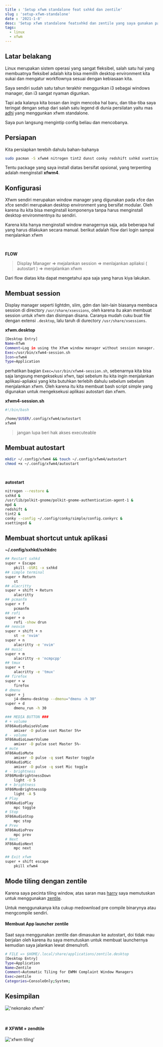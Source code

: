 ```yaml
---
title : 'Setup xfwm standalone feat sxhkd dan zentile'
slug : 'setup-xfwm-standalone'
date : '2021-1-8'
desc: 'Setup xfwm standalone featsxhkd dan zentile yang saya gunakan pada arch linx'
tags:
  - linux
  - xfwm
---
```


## Latar belakang
Linux merupakan sistem operasi yang sangat fleksibel, salah satu hal yang membuatnya fleksibel adalah kita bisa memilih desktop environment
kita sukai dan mengatur workflownya sesuai dengan kebiasaan kita.

Saya sendiri sudah satu tahun terakhir menggunkan i3 sebagai windows manager, dan i3 sangat nyaman digunkan.

Tapi ada kalanya kita bosan dan ingin mencoba hal baru, dan tiba-tiba saya teringat dengan setup dari salah satu 
legend di dunia persilatan yaitu mas [adhi](https://gihut.com/addy-dclxvi) yang menggunkan xfwm standalone.

Saya pun langsung mengintip config beliau dan mencobanya.

## Persiapan
Kita persiapkan terebih dahulu bahan-bahanya

```bash
sudo pacman -S xfwm4 nitrogen tint2 dunst conky redshift sxhkd xsettingsd polkit-gnome
```

Tentu package yang saya install diatas bersifat opsional, yang terpenting adalah menginstall **xfwm4**.

## Konfigurasi
Xfwm sendiri merupakan window manager yang digunakan pada xfce dan xfce sendiri merupakan desktop environment yang bersifat modular.
Oleh karena itu kita bisa menginstall komponenya tanpa harus menginstall desktop environmentnya itu sendiri.

Karena kita hanya menginstall window managernya saja, ada beberapa hal yang harus dilakukan secara manual.
berikut adalah flow dari login sampai menjalankan xfwm

<br/>

**FLOW**
> Display Manager => mejalankan session => menlajankan apliaksi ( autostart ) => menjalankan xfwm

Dari flow diatas kita dapat mengetahui apa saja yang harus kiya lakukan.


## Membuat session
Display manager seperti lightdm, slim, gdm dan lain-lain biasanya membaca session di directory `/usr/share/xsessions`, oleh karena itu akan membuat session untuk xfwm dan disimpan disana. Caranya mudah cuku buat file dengan extensi `.desktop`, lalu
taruh di durectory `/usr/share/xsessions`.

**xfwm.desktop**

```bash
[Desktop Entry]
Name=Xfwm
Comment=Log in using the Xfwm window manager without session manager.
Exec=/usr/bin/xfwm4-session.sh
Icon=xfwm4
Type=Application
```

perhatikan bagian `Exec=/usr/bin/xfwm4-session.sh`, sebenarnya kita bisa saja langsung mengeksekusi xfwn, tapi sebelum itu
kita ingin menjalankan aplikasi-apliaksi yang kita butuhkan terlebih dahulu sebelum sebelum menjalankan xfwm.
Oleh karena itu kita membuat bash script simple yang digunakan untuk mengeksekusi aplikasi autostart dan xfwm.

**xfwm4-session.sh**

```bash
#!/bin/bash

/home/$USER/.config/xfwm4/autostart
xfwm4
```

> jangan lupa beri hak akses executeable

## Membuat autostart

```bash
mkdir ~/.config/xfwm4 && touch ~/.config/xfwm4/autostart
chmod +x ~/.config/xfwm4/autostart
```
<br/>

**autostart**

```bash
nitrogen --restore &
sxhkd &
/usr/lib/polkit-gnome/polkit-gnome-authentication-agent-1 &
mpd &
redshift &
tint2 &
conky --config ~/.config/conky/simple/config.conkyrc &
xsettingsd &
```

## Membuat shortcut untuk aplikasi
**~/.config/sxhkd/sxhkdrc**

```bash
## Restart sxhkd
super + Escape
	pkill -USR1 -x sxhkd
## simple terminal
super + Return
    st
## alacritty
super + shift + Return 
    alacritty
## pcmanfm
super + f
    pcmanfm
## rofi
super + o
    rofi -show drun
## neovim
super + shift + n
    st -e 'nvim'
super + n
    alacritty -e 'nvim'
## music
super + m
    alacritty -e 'ncmpcpp'
## tmux
super + t
    alacritty -e 'tmux'
## firefox
super + w
    firefox
# dmenu
super + j
    j4-dmenu-desktop --dmenu="dmenu -h 30"
super + d 
    dmenu_run -h 30

### MEDIA BUTTON ###
# + volume
XF86AudioRaiseVolume 
    amixer -D pulse sset Master 5%+
# - volume
XF86AudioLowerVolume 
    amixer -D pulse sset Master 5%-
# mute
XF86AudioMute
    amixer -D pulse -q sset Master toggle
XF86AudioMic
    amixer -D pulse -q sset Mic toggle
# - brightness
XF86MonBrightnessDown
    light -U 5
# + brightness
XF86MonBrightnessUp
    light -A 5
# Play
XF86AudioPlay
    mpc toggle
# Stop
XF86AudioStop
    mpc stop
# Prev
XF86AudioPrev
    mpc prev
# Next
XF86AudioNext
    mpc next

## Exit xfwm
super + shift escape
    pkill xfwm4
```

## Mode tiling dengan zentile
Karena saya pecinta tiling window, atas saran mas [harry](https://github.com/owl4ce/) saya memutuskan untuk menggunakan 
[zentile](https://github.com/blrsn/zentile).

Untuk menggunakanya kita cukup medownload pre compile binarynya atau mengcompile sendiri.

#### Membuat App launcher zentile
Saat saya menggunakan zentile dan dimasukan ke autostart, doi tidak mau berjalan oleh karena itu saya memutuskan untuk membuat launchernya
kemudian saya jalankan lewat dmenu/rofi.

```bash
# FILE => $HOME/.local/share/applications/zentile.desktop
[Desktop Entry]
Type=Application
Name=Zentile
Comment=Automatic Tiling for EWMH Complaint Window Managers
Exec=zentile
Categories=ConsoleOnly;System;
```

## Kesimpilan
!['nekonako xfwm'](../assets/post/setup-xfwm-standalone/xfwm.png)

<br/>

#### # XFWM + zendtile
!['xfwm tiling'](../assets/post/setup-xfwm-standalone/xfwm-tiling.png)
